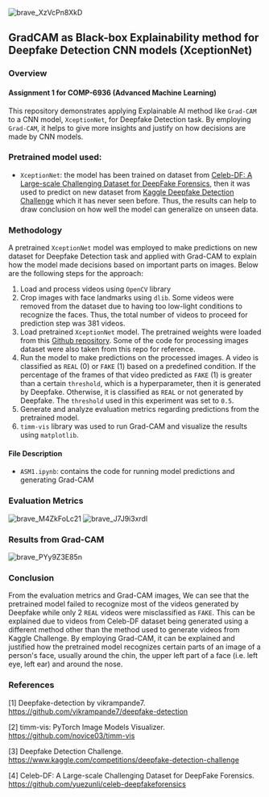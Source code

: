 ![brave_XzVcPn8XkD](https://github.com/user-attachments/assets/4601c083-9a88-475d-b6e9-1b8e25ddf376)

## GradCAM as Black-box Explainability method for Deepfake Detection CNN models (XceptionNet)
### Overview
#### Assignment 1 for COMP-6936 (Advanced Machine Learning)
This repository demonstrates applying Explainable AI method like `Grad-CAM` to a CNN model, `XceptionNet`, for Deepfake Detection task. By employing `Grad-CAM`, it helps to give more insights and justify on how decisions are made by CNN models.

### Pretrained model used:
- `XceptionNet`: the model has been trained on dataset from [Celeb-DF: A Large-scale Challenging Dataset for DeepFake Forensics](https://github.com/yuezunli/celeb-deepfakeforensics), then it was used to predict on new dataset from [Kaggle Deepfake Detection Challenge](https://www.kaggle.com/competitions/deepfake-detection-challenge/data) which it has never seen before. Thus, the results can help to draw conclusion on how well the model can generalize on unseen data.

### Methodology
A pretrained `XceptionNet` model was employed to make predictions on new dataset for Deepfake Detection task and applied with Grad-CAM to explain how the model made decisions based on important parts on images. Below are the following steps for the approach:
1. Load and process videos using `OpenCV` library
2. Crop images with face landmarks using `dlib`. Some videos were removed from the dataset due to having too low-light conditions to recognize the faces. Thus, the total number of videos to proceed for prediction step was 381 videos.
3. Load pretrained `XceptionNet` model. The pretrained weights were loaded from this [Github repository](https://github.com/vikrampande7/deepfake-detection). Some of the code for processing images dataset were also taken from this repo for reference.
4. Run the model to make predictions on the processed images. A video is classified as `REAL` (0) or `FAKE` (1) based on a predefined condition. If the percentage of the frames of that video predicted as `FAKE` (1) is greater than a certain `threshold`, which is a hyperparameter, then it is generated by Deepfake. Otherwise, it is classified as `REAL` or not generated by Deepfake. The `threshold` used in this experiment was set to `0.5`.
5. Generate and analyze evaluation metrics regarding predictions from the pretrained model.
6. `timm-vis` library was used to run Grad-CAM and visualize the results using `matplotlib`.
#### File Description
- `ASM1.ipynb`: contains the code for running model predictions and generating Grad-CAM
### Evaluation Metrics
![brave_M4ZkFoLc21](https://github.com/user-attachments/assets/13df1dae-9fcc-4e2d-bcf0-76881b12ccbf)
![brave_J7J9i3xrdl](https://github.com/user-attachments/assets/cd7eaf08-1552-4ed2-8e7a-ace91cde7287)

### Results from Grad-CAM
![brave_PYy9Z3E85n](https://github.com/user-attachments/assets/6569a453-7022-4e83-9f97-7df3c53ac753)

### Conclusion
From the evaluation metrics and Grad-CAM images, We can see that the pretrained model failed to recognize most of the videos generated by Deepfake while only 2 `REAL` videos were misclassified as `FAKE`. This can be explained due to videos from Celeb-DF dataset being generated using a different method other than the method used to generate videos from Kaggle Challenge. By employing Grad-CAM, it can be explained and justified how the pretrained model recognizes certain parts of an image of a person's face, usually around the chin, the upper left part of a face (i.e. left eye, left ear) and around the nose.
### References
[1] Deepfake-detection by vikrampande7. https://github.com/vikrampande7/deepfake-detection

[2] timm-vis: PyTorch Image Models Visualizer. https://github.com/novice03/timm-vis

[3] Deepfake Detection Challenge. https://www.kaggle.com/competitions/deepfake-detection-challenge

[4] Celeb-DF: A Large-scale Challenging Dataset for DeepFake Forensics. https://github.com/yuezunli/celeb-deepfakeforensics
